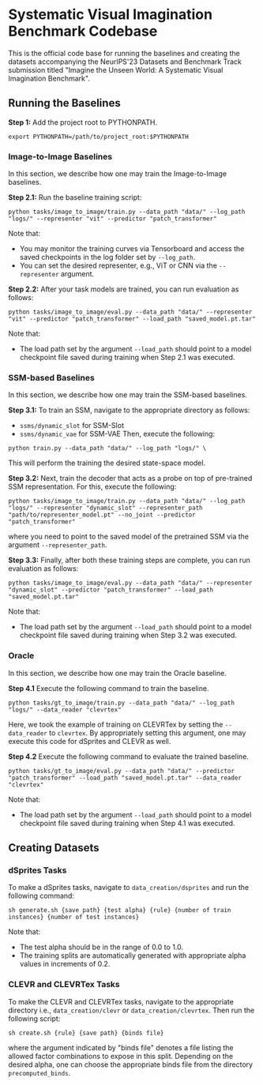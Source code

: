 # Systematic Visual Imagination Benchmark Codebase

This is the official code base for running the baselines and creating the datasets accompanying the NeurIPS'23 Datasets and Benchmark Track submission titled "Imagine the Unseen World: A Systematic Visual Imagination Benchmark".

## Running the Baselines

**Step 1:** Add the project root to PYTHONPATH.

```shell
export PYTHONPATH=/path/to/project_root:$PYTHONPATH
```

### Image-to-Image Baselines
In this section, we describe how one may train the Image-to-Image baselines.

**Step 2.1:** Run the baseline training script:

```shell
python tasks/image_to_image/train.py --data_path "data/" --log_path "logs/" --representer "vit" --predictor "patch_transformer"
```
Note that:
- You may monitor the training curves via Tensorboard and access the saved checkpoints in the log folder set by `--log_path`.
- You can set the desired representer, e.g., ViT or CNN via the `--representer` argument.

**Step 2.2:** After your task models are trained, you can run evaluation as follows:

```shell
python tasks/image_to_image/eval.py --data_path "data/" --representer "vit" --predictor "patch_transformer" --load_path "saved_model.pt.tar"
```
Note that:
- The load path set by the argument `--load_path` should point to a model checkpoint file saved during training when Step 2.1 was executed.

### SSM-based Baselines
In this section, we describe how one may train the SSM-based baselines.

**Step 3.1:** To train an SSM, navigate to the appropriate directory as follows:
- `ssms/dynamic_slot` for SSM-Slot
- `ssms/dynamic_vae` for SSM-VAE
Then, execute the following:
```shell
python train.py --data_path "data/" --log_path "logs/" \  
```
This will perform the training the desired state-space model.

**Step 3.2:** Next, train the decoder that acts as a probe on top of pre-trained SSM representation. For this, execute the following:
```shell
python tasks/image_to_image/train.py --data_path "data/" --log_path "logs/" --representer "dynamic_slot" --representer_path "path/to/representer_model.pt" --no_joint --predictor "patch_transformer"
```
where you need to point to the saved model of the pretrained SSM via the argument `--representer_path`.

**Step 3.3:** Finally, after both these training steps are complete, you can run evaluation as follows:

```shell
python tasks/image_to_image/eval.py --data_path "data/" --representer "dynamic_slot" --predictor "patch_transformer" --load_path "saved_model.pt.tar"
```
Note that:
- The load path set by the argument `--load_path` should point to a model checkpoint file saved during training when Step 3.2 was executed.


### Oracle
In this section, we describe how one may train the Oracle baseline.

**Step 4.1** Execute the following command to train the baseline.
```shell
python tasks/gt_to_image/train.py --data_path "data/" --log_path "logs/" --data_reader "clevrtex"
```
Here, we took the example of training on CLEVRTex by setting the `--data_reader` to `clevrtex`. By appropriately setting this argument, one may execute this code for dSprites and CLEVR as well.

**Step 4.2** Execute the following command to evaluate the trained baseline.
```shell
python tasks/gt_to_image/eval.py --data_path "data/" --predictor "patch_transformer" --load_path "saved_model.pt.tar" --data_reader "clevrtex"
```
Note that:
- The load path set by the argument `--load_path` should point to a model checkpoint file saved during training when Step 4.1 was executed.


## Creating Datasets


### dSprites Tasks
To make a dSprites tasks, navigate to `data_creation/dsprites` and run the following command:

```
sh generate.sh {save path} {test alpha} {rule} {number of train instances} {number of test instances}
```
Note that:
- The test alpha should be in the range of 0.0 to 1.0.
- The training splits are automatically generated with appropriate alpha values in increments of 0.2.

### CLEVR and CLEVRTex Tasks
To make the CLEVR and CLEVRTex tasks, navigate to the appropriate directory i.e., `data_creation/clevr` or `data_creation/clevrtex`. Then run the following script:

```
sh create.sh {rule} {save path} {binds file}
```
where the argument indicated by "binds file" denotes a file listing the allowed factor combinations to expose in this split. Depending on the desired alpha, one can choose the appropriate binds file from the directory `precomputed_binds`.